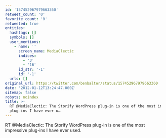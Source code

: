 ```yaml
---
id: '157452967979663360'
retweet_count: '0'
favorite_count: '0'
retweeted: true
entities:
  hashtags: []
  symbols: []
  user_mentions:
    - name: ''
      screen_name: MediaClectic
      indices:
        - '3'
        - '16'
      id_str: '-1'
      id: '-1'
  urls: []
original_url: https://twitter.com/benbalter/status/157452967979663360
date: '2012-01-12T13:24:47.000Z'
sitemap: false
robots: noindex
title: >-
  RT @MediaClectic: The Storify WordPress plug-in is one of the most impressive
  plug-ins I have ever u…
---
```


RT @MediaClectic: The Storify WordPress plug-in is one of the most impressive plug-ins I have ever used.